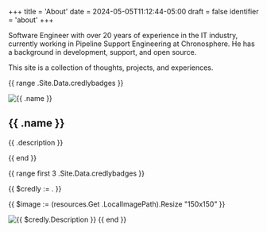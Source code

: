 +++
title = 'About'
date = 2024-05-05T11:12:44-05:00
draft = false
identifier = 'about'
+++


Software Engineer with over 20 years of experience in the IT industry, currently working in Pipeline Support Engineering at Chronosphere. He has a background in development, support, and open source.

This site is a collection of thoughts, projects, and experiences. 


{{ range .Site.Data.credlybadges }}
<div class="badge">
    <img src="{{ .image }}" alt="{{ .name }}">
    <h2>{{ .name }}</h2>
    <p>{{ .description }}</p>
</div>
{{ end }}


{{ range first 3 .Site.Data.credlybadges }}

{{ $credly := . }}

{{ $image := (resources.Get .LocalImagePath).Resize "150x150" }}

<img
src="{{ $image.RelPermalink }}"
width="{{ $image.Width }}"
height="{{ $image.Height }}"
alt="{{ $credly.Description }}">
{{ end }}